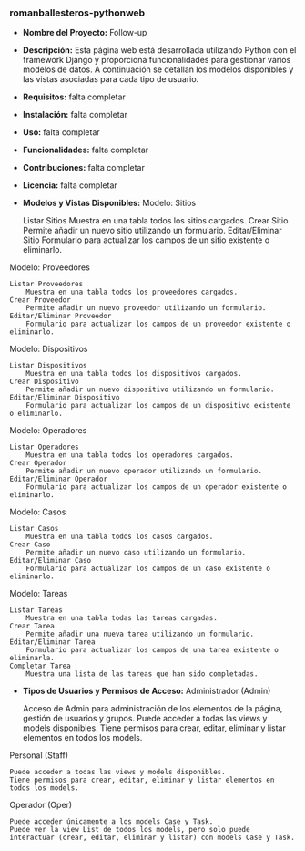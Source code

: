 ### romanballesteros-pythonweb

- **Nombre del Proyecto:**
Follow-up

- **Descripción:** 
Esta página web está desarrollada utilizando Python con el framework Django y proporciona funcionalidades para gestionar varios modelos de datos. A continuación se detallan los modelos disponibles y las vistas asociadas para cada tipo de usuario.

- **Requisitos:** falta completar
- **Instalación:** falta completar
 - **Uso:** falta completar
- **Funcionalidades:** falta completar
- **Contribuciones:** falta completar
- **Licencia:** falta completar

- **Modelos y Vistas Disponibles:**
Modelo: Sitios

    Listar Sitios
        Muestra en una tabla todos los sitios cargados.
    Crear Sitio
        Permite añadir un nuevo sitio utilizando un formulario.
    Editar/Eliminar Sitio
        Formulario para actualizar los campos de un sitio existente o eliminarlo.

Modelo: Proveedores

    Listar Proveedores
        Muestra en una tabla todos los proveedores cargados.
    Crear Proveedor
        Permite añadir un nuevo proveedor utilizando un formulario.
    Editar/Eliminar Proveedor
        Formulario para actualizar los campos de un proveedor existente o eliminarlo.

Modelo: Dispositivos

    Listar Dispositivos
        Muestra en una tabla todos los dispositivos cargados.
    Crear Dispositivo
        Permite añadir un nuevo dispositivo utilizando un formulario.
    Editar/Eliminar Dispositivo
        Formulario para actualizar los campos de un dispositivo existente o eliminarlo.

Modelo: Operadores

    Listar Operadores
        Muestra en una tabla todos los operadores cargados.
    Crear Operador
        Permite añadir un nuevo operador utilizando un formulario.
    Editar/Eliminar Operador
        Formulario para actualizar los campos de un operador existente o eliminarlo.

Modelo: Casos

    Listar Casos
        Muestra en una tabla todos los casos cargados.
    Crear Caso
        Permite añadir un nuevo caso utilizando un formulario.
    Editar/Eliminar Caso
        Formulario para actualizar los campos de un caso existente o eliminarlo.

Modelo: Tareas

    Listar Tareas
        Muestra en una tabla todas las tareas cargadas.
    Crear Tarea
        Permite añadir una nueva tarea utilizando un formulario.
    Editar/Eliminar Tarea
        Formulario para actualizar los campos de una tarea existente o eliminarla.
    Completar Tarea
        Muestra una lista de las tareas que han sido completadas.

- **Tipos de Usuarios y Permisos de Acceso:**
Administrador (Admin)

    Acceso de Admin para administración de los elementos de la página, gestión de usuarios y grupos.
    Puede acceder a todas las views y models disponibles.
    Tiene permisos para crear, editar, eliminar y listar elementos en todos los models.

Personal (Staff)

    Puede acceder a todas las views y models disponibles.
    Tiene permisos para crear, editar, eliminar y listar elementos en todos los models.

Operador (Oper)

    Puede acceder únicamente a los models Case y Task.
    Puede ver la view List de todos los models, pero solo puede interactuar (crear, editar, eliminar y listar) con models Case y Task.